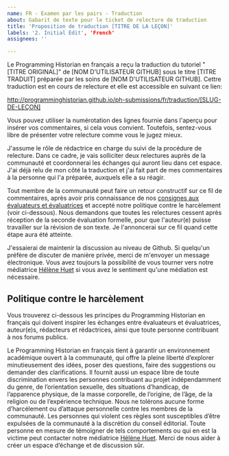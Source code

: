 ```yaml
---
name: FR - Examen par les pairs - Traduction
about: Gabarit de texte pour le ticket de relecture de traduction
title: 'Proposition de traduction [TITRE DE LA LEÇON]'
labels: '2. Initial Edit', 'French'
assignees: ''

---
```


Le Programming Historian en français a reçu la traduction du tutoriel "[TITRE ORIGINAL]" de [NOM D'UTILISATEUR GITHUB] sous le titre [TITRE TRADUIT] préparée par les soins de [NOM D'UTILISATEUR GITHUB]. Cettre traduction est en cours de relecture et elle est accessible en suivant ce lien:   

http://programminghistorian.github.io/ph-submissions/fr/traduction/[SLUG-DE-LEÇON]

Vous pouvez utiliser la numérotation des lignes fournie dans l'aperçu pour insérer vos commentaires, si cela vous convient. Toutefois, sentez-vous libre de présenter votre relecture comme vous le jugez mieux. 

J'assume le rôle de rédactrice en charge du suivi de la procédure de relecture. Dans ce cadre, je vais solliciter deux relectures auprès de la communauté et coordonnerai les échanges qui auront lieu dans cet espace. J'ai déjà relu de mon côté la traduction et j'ai fait part de mes commentaires à la personne qui l'a préparée, auxquels elle a su réagir. 

Tout membre de la communauté peut faire un retour constructif sur ce fil de commentaires, après avoir pris connaissance de nos [consignes aux évaluateurs et évaluatrices](https://programminghistorian.org/fr/consignes-evaluateurs) et accepté notre politique contre le harcèlement (voir ci-dessous). Nous demandons que toutes les relectures cessent après réception de la seconde évaluation formelle, pour que l'auteur(e) puisse travailler sur la révision de son texte. Je l'annoncerai sur ce fil quand cette étape aura été atteinte.

J'essaierai de maintenir la discussion au niveau de Github. Si quelqu'un préfère de discuter de manière privée, merci de m'envoyer un message électronique. Vous avez toujours la possibilité de vous tourner vers notre médiatrice [Hélène Huet](mailto:hhuet@ufl.edu) si vous avez le sentiment qu'une médiation est nécessaire.        

## Politique contre le harcèlement

Vous trouverez ci-dessous les principes du Programming Historian en français qui doivent inspirer les échanges entre évaluateurs et évaluatrices, auteur(e)s, rédacteurs et rédactrices, ainsi que toute personne contribuant à nos forums publics.

Le Programming Historian en français tient à garantir un environnement académique ouvert à la communauté, qui offre la pleine liberté d’explorer minutieusement des idées, poser des questions, faire des suggestions ou demander des clarifications. Il fournit aussi un espace libre de toute discrimination envers les personnes contribuant au projet indépendamment du genre, de l’orientation sexuelle, des situations d’handicap, de l’apparence physique, de la masse corporelle, de l’origine, de l’âge, de la religion ou de l’expérience technique. Nous ne tolérons aucune forme d’harcélement ou d’attaque personnelle contre les membres de la communauté. Les personnes qui violent ces règles sont susceptibles d’être expulsées de la communauté à la discrétion du conseil éditorial. Toute personne en mesure de témoigner de tels comportements ou qui en est la victime peut contacter notre médiatrice [Hélène Huet](http://programminghistorian.org/fr/equipe-projet). Merci de nous aider à créer un espace d’échange et de discussion sûr.

